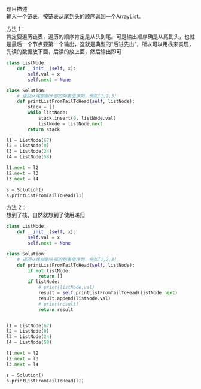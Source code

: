 
题目描述  
输入一个链表，按链表从尾到头的顺序返回一个ArrayList。  


方法 1：  
肯定要遍历链表，遍历的顺序肯定是从头到尾。可是输出顺序确是从尾到头，也就是最后一个节点要第一个输出，这就是典型的“后进先出”，所以可以用栈来实现，先读的数据放下面，后读的放上面，然后输出即可    

```python 
class ListNode:
    def __init__(self, x):
        self.val = x
        self.next = None

class Solution:
    # 返回从尾部到头部的列表值序列，例如[1,2,3]
    def printListFromTailToHead(self, listNode):
        stack = [] 
        while listNode:
            stack.insert(0, listNode.val)  
            listNode = listNode.next 
        return stack 

l1 = ListNode(67)
l2 = ListNode(0)
l3 = ListNode(24)
l4 = ListNode(58)

l1.next = l2 
l2.next = l3
l3.next = l4

s = Solution()
s.printListFromTailToHead(l1)
```

方法 2：  
想到了栈，自然就想到了使用递归  

```python 
class ListNode:
    def __init__(self, x):
        self.val = x
        self.next = None

class Solution:
    # 返回从尾部到头部的列表值序列，例如[1,2,3]
    def printListFromTailToHead(self, listNode):
        if not listNode:
            return []
        if listNode:
            # print(listNode.val)
            result = self.printListFromTailToHead(listNode.next) 
            result.append(listNode.val)
            # print(result)
            return result   


l1 = ListNode(67)
l2 = ListNode(0)
l3 = ListNode(24)
l4 = ListNode(58)

l1.next = l2 
l2.next = l3
l3.next = l4

s = Solution()
s.printListFromTailToHead(l1)
```
